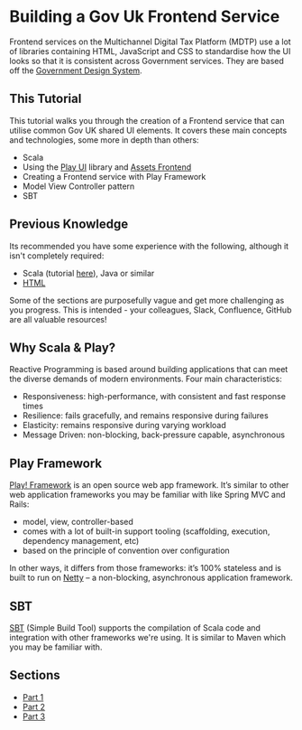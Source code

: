 # Building a Gov Uk Frontend Service
Frontend services on the Multichannel Digital Tax Platform (MDTP) use a lot of libraries containing HTML, JavaScript and CSS to standardise how the UI looks so that it is consistent across Government services.
They are based off the [Government Design System](https://design-system.service.gov.uk).

## This Tutorial
This tutorial walks you through the creation of a Frontend service that can utilise common Gov UK shared UI elements. It covers these main concepts and technologies, some more in depth than others:
* Scala
* Using the [Play UI](https://github.com/hmrc/play-ui) library and [Assets Frontend](https://github.com/hmrc/assets-frontend)
* Creating a Frontend service with Play Framework
* Model View Controller pattern
* SBT

## Previous Knowledge
Its recommended you have some experience with the following, although it isn't completely required:
* Scala (tutorial [here](https://www.scala-exercises.org/scala_tutorial)), Java or similar
* [HTML](https://html.com/)

Some of the sections are purposefully vague and get more challenging as you progress. This is intended - your colleagues, Slack, Confluence, GitHub are all valuable resources!

## Why Scala & Play?
Reactive Programming is based around building applications that can meet the diverse demands of modern environments. Four main characteristics:
* Responsiveness: high-performance, with consistent and fast response times
* Resilience: fails gracefully, and remains responsive during failures
* Elasticity: remains responsive during varying workload
* Message Driven: non-blocking, back-pressure capable, asynchronous

## Play Framework
[Play! Framework](https://playframework.com) is an open source web app framework. It’s similar to other web application frameworks you may be familiar with like Spring MVC and Rails:
* model, view, controller-based
* comes with a lot of built-in support tooling (scaffolding, execution, dependency management, etc)
* based on the principle of convention over configuration

In other ways, it differs from those frameworks: it’s 100% stateless and is built to run on [Netty](http://netty.io) – a non-blocking, asynchronous application framework.

## SBT
[SBT](https://www.scala-sbt.org/0.13/docs/Getting-Started.html) (Simple Build Tool) supports the compilation of Scala code and integration with other frameworks we're using. It is similar to Maven which you may be familiar with. 

## Sections
* [Part 1](Part1.md) 
* [Part 2](Part2.md) 
* [Part 3](Part3.md) 